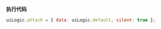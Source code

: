 <p class="panel-title"><b>执行代码</b></p>

```javascript
uiLogic.attach = { data: uiLogic.default, silent: true };
```
